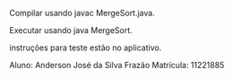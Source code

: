 Compilar usando javac MergeSort.java.

Executar usando java MergeSort.

instruções para teste estão no aplicativo.

Aluno: Anderson José da Silva Frazão Matrícula: 11221885
